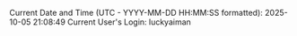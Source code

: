 Current Date and Time (UTC - YYYY-MM-DD HH:MM:SS formatted): 2025-10-05 21:08:49
Current User's Login: luckyaiman
